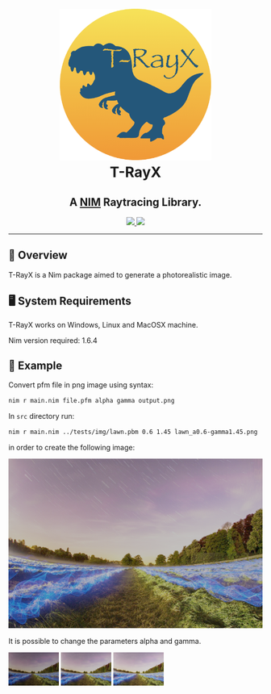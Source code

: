 <h1 align="center">
  <br>
  <a href="https://github.com/teob97/T-RayX/"><img src="logo/T-RayX.png" alt="T-RayX" width="300" height="300"></a>
  <br>
  T-RayX
  <br>
</h1>

<h2 align="center">A <a href="https://nim-lang.org/" target="_blank">NIM</a> Raytracing Library.</h2>

<p align="center">
  <a href='https://github.com/teob97/T-RayX/releases'>
  <img src='https://img.shields.io/github/v/release/teob97/T-RayX?color=%23FDD835&label=version&style=for-the-badge'>
  </a>
  <a href='https://github.com/teob97/T-RayX/blob/main/LICENSE'>
  <img src='https://img.shields.io/github/license/teob97/T-RayX?style=for-the-badge'>
  </a>
<!---
  <a href="https://github.com/teob97/T-RayX/releases">
    <img src="https://img.shields.io/github/v/release/teob97/T-RayX?color=orange&&sort=semver&style=flat-square" alt="Version">
  </a>
  <a href="https://github.com/teob97/T-RayX/blob/master/LICENSE">
    <img src="https://img.shields.io/github/license/teob97/T-RayX?color=blue&style=flat-square" alt="License">
  </a>
  <a href="https://www.paypal.me/EGatti619">
    <img src="https://img.shields.io/badge/$-donate-ff69b4.svg?maxAge=2592000&amp;style=flat-square">
  </a>
-->
</p>

---

## :t-rex:  Overview
T-RayX is a Nim package aimed to generate a photorealistic image.

## :desktop_computer:  System Requirements
T-RayX works on Windows, Linux and MacOSX machine.

Nim version required: 1.6.4

## :rocket:  Example
Convert pfm file in png image using syntax:

```bash
nim r main.nim file.pfm alpha gamma output.png
```

In `src` directory run:

```bash
nim r main.nim ../tests/img/lawn.pbm 0.6 1.45 lawn_a0.6-gamma1.45.png
```

in order to create the following image:

![](output/lawn_a0.6-gamma1.45.png)

It is possible to change the parameters alpha and gamma.
<p float="left">
  <img src="output/lawn_a0.3-gamma1.45.png" width="100" />
  <img src="output/lawn_a0.6-gamma1.45.png" width="100" /> 
  <img src="output/lawn_a0.9-gamma1.45.png" width="100" />
</p>